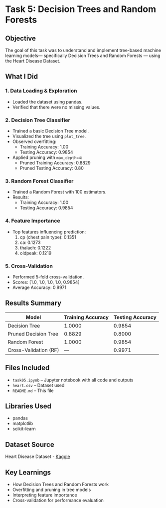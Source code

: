 # Task 5: Decision Trees and Random Forests

## Objective
The goal of this task was to understand and implement tree-based machine learning models— specifically Decision Trees and Random Forests — using the Heart Disease Dataset.

## What I Did

### 1. Data Loading & Exploration
- Loaded the dataset using pandas.
- Verified that there were no missing values.

### 2. Decision Tree Classifier
- Trained a basic Decision Tree model.
- Visualized the tree using `plot_tree`.
- Observed overfitting:
  - Training Accuracy: 1.00
  - Testing Accuracy: 0.9854
- Applied pruning with `max_depth=4`:
  - Pruned Training Accuracy: 0.8829
  - Pruned Testing Accuracy: 0.80

### 3. Random Forest Classifier
- Trained a Random Forest with 100 estimators.
- Results:
  - Training Accuracy: 1.00
  - Testing Accuracy: 0.9854

### 4. Feature Importance
- Top features influencing prediction:
  1. cp (chest pain type): 0.1351
  2. ca: 0.1273
  3. thalach: 0.1222
  4. oldpeak: 0.1219

### 5. Cross-Validation
- Performed 5-fold cross-validation.
- Scores: [1.0, 1.0, 1.0, 1.0, 0.9854]
- Average Accuracy: 0.9971

## Results Summary

| Model                  | Training Accuracy | Testing Accuracy |
|------------------------|-------------------|------------------|
| Decision Tree          | 1.0000            | 0.9854           |
| Pruned Decision Tree   | 0.8829            | 0.8000           |
| Random Forest          | 1.0000            | 0.9854           |
| Cross-Validation (RF)  | —                 | 0.9971           |

## Files Included
- `task05.ipynb` – Jupyter notebook with all code and outputs
- `heart.csv` – Dataset used
- `README.md` – This file

## Libraries Used
- pandas
- matplotlib
- scikit-learn

## Dataset Source
Heart Disease Dataset - [Kaggle](https://www.kaggle.com/datasets/johnsmith88/heart-disease-dataset)

## Key Learnings
- How Decision Trees and Random Forests work
- Overfitting and pruning in tree models
- Interpreting feature importance
- Cross-validation for performance evaluation

